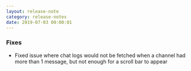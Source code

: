 ```yaml
---
layout: release-note
category: release-notes
date: 2019-07-03 00:00:01
---
```


### Fixes

- Fixed issue where chat logs would not be fetched when a channel had more than 1 message, but not enough for a scroll bar to appear
